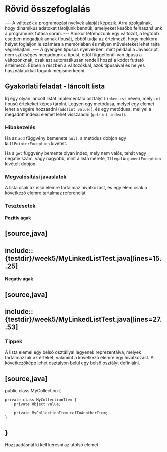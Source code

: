 # Rövid összefoglalás
--- A változók a programozási nyelvek alapját képezik. Arra szolgálnak, hogy dinamikus adatokat tároljunk bennük, amelyeket később felhasználunk a programunk futása során.
--- Amikor létrehozunk egy változót, a legtöbb esetben megadjuk annak típusát, ebből tudja az értelmező, hogy mekkora helyet foglaljon le számára a memóriában és milyen műveleteket lehet rajta végrehajtani. 
--- A gyengén típusos nyelvekben, mint például a Javascript, nem szükséges megadnunk a típust, ettől függetlenül van típusa a változónknak, csak azt automatikusan rendeli hozzá a kódot futtató értelmező.
Ebben a részben a változókkal, azok típusaival és helyes használatukkal fogunk megismerkedni.


## Gyakorlati feladat - láncolt lista

Írj egy olyan láncolt listát implementáló osztályt `LinkedList` néven, mely `int` típusú értékeket képes tárolni.
Legyen egy metódusa, melyel egy elemet lehet a végére hozzáadni (`add(int value)`), és egy metódusa, mellyel a megadott
indexű elemet lehet visszaadni (`get(int index)`).

### Hibakezelés

Ha az `add` függvény bemenete `null`, a metódus dobjon egy `NullPointerException` kivételt.

Ha a `get` függvény bemente olyan index, mely nem valós, tehát vagy negatív szám, vagy nagyobb, mint a lista mérete,
`IllegalArgumentException` kivételt dobjon.

### Megvalósítási javaslatok

A lista csak az első elemre tartalmaz hivatkozást, és egy elem csak a következő elemre tartalmaz referenciát.

### Tesztesetek

#### Pozitív ágak

[source,java]
----
include::{testdir}/week5/MyLinkedListTest.java[lines=15..25]
----

#### Negatív ágak

[source,java]
----
include::{testdir}/week5/MyLinkedListTest.java[lines=27..53]
----

### Tippek

A lista elemei egy belső osztállyal legyenek reprezentálva, melyek tartalmazzák az értéket, valamint a következő elemre
egy hivatkozást. A következőképp lehet osztályon belül egy belső osztályt definiálni.

[source,java]
----
public class MyCollection {

    private class MyCollectionItem {
        private Object value;

        private MyCollectionItem refToAnotherItem;
    }

}
----

Hozzáadásnál ki kell keresni az utolsó elemet.
